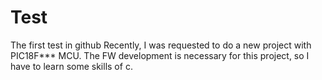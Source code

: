 # Test
The first test in github
Recently, I was requested to do a new project with PIC18F*** MCU.
The FW development is necessary for this project, so I have to learn some skills of c.
